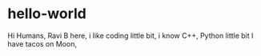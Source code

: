 # hello-world


Hi Humans,
Ravi B here, i like coding little bit, i know C++, Python little bit
I have tacos on Moon, 
